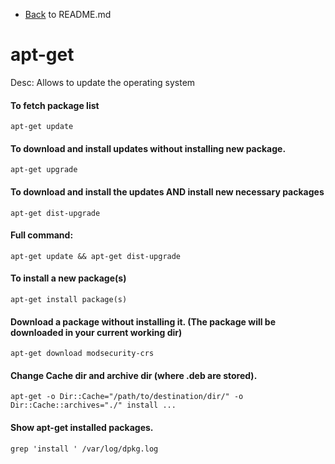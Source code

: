 - [Back](README.md) to README.md
# apt-get
Desc: Allows to update the operating system

#### To fetch package list
```
apt-get update
```

#### To download and install updates without installing new package.
```
apt-get upgrade
```

#### To download and install the updates AND install new necessary packages
```
apt-get dist-upgrade
```

#### Full command:
```
apt-get update && apt-get dist-upgrade
```

#### To install a new package(s)
```
apt-get install package(s)
```

#### Download a package without installing it. (The package will be downloaded in your current working dir)
```
apt-get download modsecurity-crs
```

#### Change Cache dir and archive dir (where .deb are stored).
```
apt-get -o Dir::Cache="/path/to/destination/dir/" -o Dir::Cache::archives="./" install ...
```

#### Show apt-get installed packages.
```
grep 'install ' /var/log/dpkg.log
```
